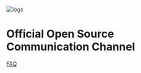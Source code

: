 ![logo](/images/h-logo-blue.svg ':no-zoom')

# Official Open Source Communication Channel

[FAQ](https://github.com/WorldHealthOrganization/open-source-communication-channel/discussions/categories/q-a)
